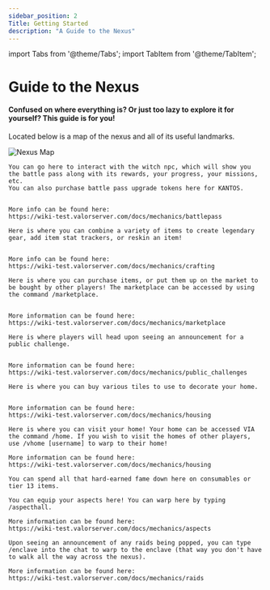 ```yaml
---
sidebar_position: 2
Title: Getting Started
description: "A Guide to the Nexus"
---
```

import Tabs from '@theme/Tabs';
import TabItem from '@theme/TabItem';

<Tabs>
  <TabItem value="Nexus" label="Nexus" default>

# Guide to the Nexus

#### Confused on where everything is? Or just too lazy to explore it for yourself? This guide is for you!
    
Located below is a map of the nexus and all of its useful landmarks.

![Nexus Map](https://cdn.discordapp.com/attachments/953134990428868629/1000603283745951775/NEXUSMAP.png)
  </TabItem>

    
        
  <TabItem value="Battle Pass" label="Battle Pass">
    
    You can go here to interact with the witch npc, which will show you the battle pass along with its rewards, your progress, your missions, etc.
    You can also purchase battle pass upgrade tokens here for KANTOS.
    
    
    More info can be found here:
    https://wiki-test.valorserver.com/docs/mechanics/battlepass
    
  </TabItem>
  <TabItem value="Sor Forge" label="Sor Forge">

    Here is where you can combine a variety of items to create legendary gear, add item stat trackers, or reskin an item! 
    
    
    More info can be found here:
    https://wiki-test.valorserver.com/docs/mechanics/crafting

  </TabItem>
  <TabItem value="Marketplace" label="Marketplace">
    
    Here is where you can purchase items, or put them up on the market to be bought by other players! The marketplace can be accessed by using the command /marketplace.
    
    
    More information can be found here: 
    https://wiki-test.valorserver.com/docs/mechanics/marketplace
    
  </TabItem>
  <TabItem value="Public Challenge" label="Public Challenge">
    
    Here is where players will head upon seeing an announcement for a public challenge. 
    
    
    More information can be found here:
    https://wiki-test.valorserver.com/docs/mechanics/public_challenges

    
  </TabItem>
  <TabItem value="Home Depot" label="Home Depot">
    
    Here is where you can buy various tiles to use to decorate your home.
    
    
    More information can be found here:
    https://wiki-test.valorserver.com/docs/mechanics/housing
    
  </TabItem>
  <TabItem value="Home" label="Home">
    
    Here is where you can visit your home! Your home can be accessed VIA the command /home. If you wish to visit the homes of other players, use /vhome [username] to warp to their home!
    
    More information can be found here:
    https://wiki-test.valorserver.com/docs/mechanics/housing
    
  </TabItem>
  <TabItem value="Fame Shop" label="Fame Shop">
    
    You can spend all that hard-earned fame down here on consumables or tier 13 items. 
    
  </TabItem>
  <TabItem value="Aspect hall" label="Aspect Hall">
    
    You can equip your aspects here! You can warp here by typing /aspecthall.
    
    More information can be found here:
    https://wiki-test.valorserver.com/docs/mechanics/aspects
    
  </TabItem>
  <TabItem value="Enclave" label="Enclave">
    
    Upon seeing an announcement of any raids being popped, you can type /enclave into the chat to warp to the enclave (that way you don't have to walk all the way across the nexus).
    
    More information can be found here:
    https://wiki-test.valorserver.com/docs/mechanics/raids
  </TabItem>
</Tabs>
